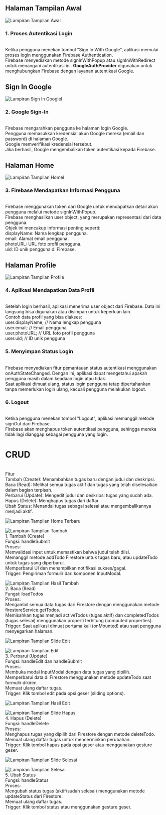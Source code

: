 ## Halaman Tampilan Awal
![Lampiran Tampilan Awal](tampilan_awal.png)
### 1. Proses Autentikasi Login
</br>Ketika pengguna menekan tombol "Sign In With Google", aplikasi memulai proses login menggunakan Firebase Authentication.
</br>Firebase menyediakan metode signInWithPopup atau signInWithRedirect untuk menangani autentikasi ini. **GoogleAuthProvider** digunakan untuk menghubungkan Firebase dengan layanan autentikasi Google.

## Sign In Google
![Lampiran Sign In Googlel](sign_in.png)
### 2. Google Sign-In
</br>Firebase mengarahkan pengguna ke halaman login Google.
</br>Pengguna memasukkan kredensial akun Google mereka (email dan password) di halaman Google.
</br>Google memverifikasi kredensial tersebut.
</br>Jika berhasil, Google mengembalikan token autentikasi kepada Firebase.

## Halaman Home
![Lampiran Tampilan Homel](home.png)
### 3. Firebase Mendapatkan Informasi Pengguna
</br>Firebase menggunakan token dari Google untuk mendapatkan detail akun pengguna melalui metode signInWithPopup.
</br>Firebase menghasilkan user object, yang merupakan representasi dari data pengguna.
</br>Objek ini mencakup informasi penting seperti:
</br>displayName: Nama lengkap pengguna.
</br>email: Alamat email pengguna.
</br>photoURL: URL foto profil pengguna.
</br>uid: ID unik pengguna di Firebase.

## Halaman Profile
![Lampiran Tampilan Profile](profile.png)
### 4. Aplikasi Mendapatkan Data Profil
</br>Setelah login berhasil, aplikasi menerima user object dari Firebase. Data ini langsung bisa digunakan atau disimpan untuk keperluan lain.
</br>Contoh data profil yang bisa diakses:
</br>user.displayName; // Nama lengkap pengguna
</br>user.email;       // Email pengguna
</br>user.photoURL;    // URL foto profil pengguna
</br>user.uid;         // ID unik pengguna

### 5. Menyimpan Status Login
</br>Firebase menyediakan fitur pemantauan status autentikasi menggunakan onAuthStateChanged. Dengan ini, aplikasi dapat mengetahui apakah pengguna masih dalam keadaan login atau tidak.
</br>Saat aplikasi dimuat ulang, status login pengguna tetap dipertahankan tanpa memerlukan login ulang, kecuali pengguna melakukan logout.

### 6. Logout
</br>Ketika pengguna menekan tombol "Logout", aplikasi memanggil metode signOut dari Firebase.
</br>Firebase akan menghapus token autentikasi pengguna, sehingga mereka tidak lagi dianggap sebagai pengguna yang login.

# CRUD
</br>Fitur
</br>Tambah (Create): Menambahkan tugas baru dengan judul dan deskripsi.
</br>Baca (Read): Melihat semua tugas aktif dan tugas yang telah diselesaikan dalam bagian terpisah.
</br>Perbarui (Update): Mengedit judul dan deskripsi tugas yang sudah ada.
</br>Hapus (Delete): Menghapus tugas dari daftar.
</br>Ubah Status: Menandai tugas sebagai selesai atau mengembalikannya menjadi aktif.

![Lampiran Tampilan Home Terbaru](Home_baru.png)

![Lampiran Tampilan Tambah](tambah.png)
</br>1. Tambah (Create)
</br>Fungsi: handleSubmit
</br>Proses:
</br>Memvalidasi input untuk memastikan bahwa judul telah diisi.
</br>Memanggil metode addTodo Firestore untuk tugas baru, atau updateTodo untuk tugas yang diperbarui.
</br>Memperbarui UI dan menampilkan notifikasi sukses/gagal.
</br>Trigger: Pengiriman formulir dari komponen InputModal.

![Lampiran Tampilan Hasil Tambah](hasil_tambah.png)
</br>2. Baca (Read)
</br>Fungsi: loadTodos
</br>Proses:
</br>Mengambil semua data tugas dari Firestore dengan menggunakan metode firestoreService.getTodos.
</br>Memisahkan tugas menjadi activeTodos (tugas aktif) dan completedTodos (tugas selesai) menggunakan properti terhitung (computed properties).
</br>Trigger: Saat aplikasi dimuat pertama kali (onMounted) atau saat pengguna menyegarkan halaman.

![Lampiran Tampilan Slide Edit](slide_edit.png)

![Lampiran Tampilan Edit](halaman_edit.png)
</br>3. Perbarui (Update)
</br>Fungsi: handleEdit dan handleSubmit
</br>Proses:
</br>Membuka modal InputModal dengan data tugas yang dipilih.
</br>Memperbarui data di Firestore menggunakan metode updateTodo saat formulir dikirim.
</br>Memuat ulang daftar tugas.
</br>Trigger: Klik tombol edit pada opsi geser (sliding options).

![Lampiran Tampilan Hasil Edit](hasil_edit.png)

![Lampiran Tampilan Slide Hapus](slide_hapus.png)
</br>4. Hapus (Delete)
</br>Fungsi: handleDelete
</br>Proses:
</br>Menghapus tugas yang dipilih dari Firestore dengan metode deleteTodo.
</br>Memuat ulang daftar tugas untuk mencerminkan perubahan.
</br>Trigger: Klik tombol hapus pada opsi geser atau menggunakan gesture geser.

![Lampiran Tampilan Slide Selesai](slide_selesai.png)

![Lampiran Tampilan Selesai](selesai.png)
</br>5. Ubah Status
</br>Fungsi: handleStatus
</br>Proses:
</br>Mengubah status tugas (aktif/sudah selesai) menggunakan metode updateStatus dari Firestore.
</br>Memuat ulang daftar tugas.
</br>Trigger: Klik tombol status atau menggunakan gesture geser.

